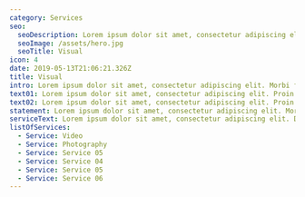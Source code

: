 ```yaml
---
category: Services
seo:
  seoDescription: Lorem ipsum dolor sit amet, consectetur adipiscing elit. Morbi fermentum auctor magna et laoreet. Morbi ultrices quam sed nisi porttitor sollicitudin
  seoImage: /assets/hero.jpg
  seoTitle: Visual
icon: 4
date: 2019-05-13T21:06:21.326Z
title: Visual
intro: Lorem ipsum dolor sit amet, consectetur adipiscing elit. Morbi fermentum auctor magna et laoreet. Morbi ultrices quam sed nisi porttitor sollicitudin
text01: Lorem ipsum dolor sit amet, consectetur adipiscing elit. Proin faucibus ante lacinia, rhoncus nisi at, feugiat lacus. Donec ac volutpat augue. Donec euismod nunc augue, iaculis fermentum augue rutrum at. Morbi convallis quam eros, a volutpat urna commodo lobortis.
text02: Lorem ipsum dolor sit amet, consectetur adipiscing elit. Proin faucibus ante lacinia, rhoncus nisi at, feugiat lacus. Donec ac volutpat augue. Donec euismod nunc augue, iaculis fermentum augue rutrum at. Morbi convallis quam eros, a volutpat urna commodo lobortis.
statement: Lorem ipsum dolor sit amet, consectetur adipiscing elit. Morbi fermentum auctor magna et laoreet. Morbi ultrices quam sed nisi porttitor sollicitudin
serviceText: Lorem ipsum dolor sit amet, consectetur adipiscing elit. Duis aliquam malesuada libero, quis sodales lorem
listOfServices:
  - Service: Video
  - Service: Photography
  - Service: Service 05
  - Service: Service 04
  - Service: Service 05
  - Service: Service 06
---
```

